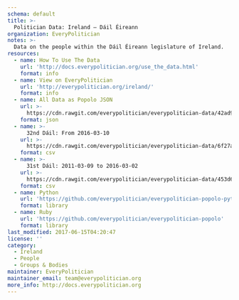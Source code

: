 ```yaml
---
schema: default
title: >-
  Politician Data: Ireland — Dáil Éireann
organization: EveryPolitician
notes: >-
  Data on the people within the Dáil Éireann legislature of Ireland.
resources:
  - name: How To Use The Data
    url: 'http://docs.everypolitician.org/use_the_data.html'
    format: info
  - name: View on EveryPolitician
    url: 'http://everypolitician.org/ireland/'
    format: info
  - name: All Data as Popolo JSON
    url: >-
      https://cdn.rawgit.com/everypolitician/everypolitician-data/42ad93093ae1f563d906af6a0261d59183295287/data/Ireland/Dail/ep-popolo-v1.0.json
    format: json
  - name: >-
      32nd Dáil: From 2016-03-10
    url: >-
      https://cdn.rawgit.com/everypolitician/everypolitician-data/6f27a075e88e62c7d2fd160f95e76664fd36c9a0/data/Ireland/Dail/term-32.csv
    format: csv
  - name: >-
      31st Dáil: 2011-03-09 to 2016-03-02
    url: >-
      https://cdn.rawgit.com/everypolitician/everypolitician-data/453d614bba6010a410ce74f1a48727325d315935/data/Ireland/Dail/term-31.csv
    format: csv
  - name: Python
    url: 'https://github.com/everypolitician/everypolitician-popolo-python'
    format: library
  - name: Ruby
    url: 'https://github.com/everypolitician/everypolitician-popolo'
    format: library
last_modified: 2017-06-15T04:20:47
license: ''
category:
  - Ireland
  - People
  - Groups & Bodies
maintainer: EveryPolitician
maintainer_email: team@everypolitician.org
more_info: http://docs.everypolitician.org
---
```

